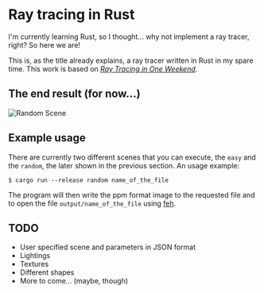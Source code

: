 # Ray tracing in Rust

I'm currently learning Rust, so I thought... why not implement a ray tracer,
right? So here we are!

This is, as the title already explains, a ray tracer written in Rust in my spare
time. This work is based on [_Ray Tracing in One
Weekend_](https://raytracing.github.io/books/RayTracingInOneWeekend.html).

## The end result (for now...)

![Random Scene](output/random.ppm)

## Example usage

There are currently two different scenes that you can execute, the `easy` and
the `random`, the later shown in the previous section. An usage example:
```
$ cargo run --release random name_of_the_file
```
The program will then write the ppm format image to the requested file and to
open the file `output/name_of_the_file` using [feh](https://wiki.archlinux.org/title/Feh).

## TODO

* User specified scene and parameters in JSON format
* Lightings
* Textures
* Different shapes
* More to come... (maybe, though)
